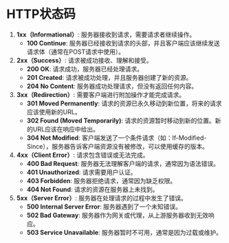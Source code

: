 # HTTP状态码

1. **1xx（Informational）**: 服务器接收到请求，需要请求者继续操作。
   - **100 Continue**: 服务器已经接收到请求的头部，并且客户端应该继续发送请求体（通常在POST请求中使用）。
2. **2xx（Success）**: 请求被成功接收、理解和接受。
   - **200 OK**: 请求成功，服务器已经处理请求。
   - **201 Created**: 请求被成功处理，并且服务器创建了新的资源。
   - **204 No Content**: 服务器成功处理请求，但没有返回任何内容。
3. **3xx（Redirection）**: 需要客户端进行附加操作才能完成请求。
   - **301 Moved Permanently**: 请求的资源已永久移动到新位置，将来的请求应该使用新的URL。
   - **302 Found (Moved Temporarily)**: 请求的资源暂时移动到新的位置。新的URL应该在响应中给出。
   - **304 Not Modified**: 客户端发送了一个条件请求（如：If-Modified-Since），服务器告诉客户端资源没有被修改，可以使用缓存的版本。
4. **4xx（Client Error）**: 请求包含错误或无法完成。
   - **400 Bad Request**: 服务器无法理解客户端的请求，通常因为语法错误。
   - **401 Unauthorized**: 请求需要用户认证。
   - **403 Forbidden**: 服务器拒绝请求，通常因为缺乏权限。
   - **404 Not Found**: 请求的资源在服务器上未找到。
5. **5xx（Server Error）**: 服务器在处理请求的过程中发生了错误。
   - **500 Internal Server Error**: 服务器遇到了一个未知错误。
   - **502 Bad Gateway**: 服务器作为网关或代理，从上游服务器收到无效响应。
   - **503 Service Unavailable**: 服务器暂时不可用，通常是因为过载或维护。